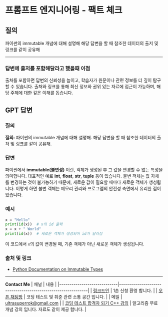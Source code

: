 
# 프롬프트 엔지니어링 - 팩트 체크

## 질의
파이썬의 immutable 개념에 대해 설명해
해당 답변을 할 때 참조한 데이터의 출저 및 링크를 같이 공유해

---

### 답변에 출저를 포함해달라고 했을때 이점
출처를 포함하면 답변의 신뢰성을 높이고, 학습자가 원문이나 관련 정보를 더 깊이 탐구할 수 있습니다. 출처와 링크를 통해 최신 정보와 권위 있는 자료에 접근이 가능하며, 해당 주제에 대한 깊은 이해를 돕습니다.

## GPT 답변

### 질의
**질의:** 파이썬의 immutable 개념에 대해 설명해. 해당 답변을 할 때 참조한 데이터의 출처 및 링크를 같이 공유해.

### 답변
파이썬에서 **immutable(불변성)** 이란, 객체가 생성된 후 그 값을 변경할 수 없는 특성을 의미합니다. 대표적인 예로 **int**, **float**, **str**, **tuple** 등이 있습니다. 불변 객체는 값 자체를 변경하는 것이 불가능하기 때문에, 새로운 값이 필요할 때마다 새로운 객체가 생성됩니다. 이렇게 하면 불변 객체는 메모리 관리와 프로그램의 안전성 측면에서 유리한 점이 있습니다.

### 예시
```python
x = "Hello"
print(id(x))  # x의 id 출력
x = x + " World"
print(id(x))  # 새로운 객체가 생성되어 id가 달라짐
```

이 코드에서 `x`의 값이 변경될 때, 기존 객체가 아닌 새로운 객체가 생성됩니다.

### 출처 및 링크
- [Python Documentation on Immutable Types](https://docs.python.org/3/)

---
**Contact Me**
| 채널                        | 내용                                                          |
|-----------------------------|--------------------------------------------------------------|
| [링크드인](https://www.linkedin.com/in/ultrasuperrok/)               |  1촌 신청 환영 합니다. |
| [오픈 채팅방](https://open.kakao.com/o/gX0WnTCf)             |  코딩 테스트 및 취준 관련 소통 공간 입니다. |
| 메일                   | ultrasuperrok@gmail.com  |
| [코딩 테스트 합격자 되기 C++ 강의](https://inf.run/H9yxm) |  알고리즘 무료 개념 강의 입니다. 자료도 같이 제공 합니다. |
